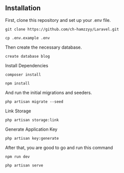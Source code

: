 
## Installation

First, clone this repository and set up your .env file.

```
git clone https://github.com/ch-hamzzyy/Laravel.git
```
```
cp .env.example .env
```
Then create the necessary database.


```
create database blog
```
Install Dependencies


```
composer install
```
```
npm install
```


And run the initial migrations and seeders.

```
php artisan migrate --seed
```
Link Storage

```
php artisan storage:link
```
Generate Application Key
```
php artisan key:generate
```
After that, you are good to go and run this command
```
npm run dev
```
```
php artisan serve
```
